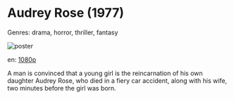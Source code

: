 # Audrey Rose (1977)

Genres: drama, horror, thriller, fantasy

![poster](http://image.tmdb.org/t/p/w500/aSleSJrBJ6hKA8HfVuF9mehuyTR.jpg)

en:
  [1080p](magnet:?xt=urn:btih:002897b4bdb06f5954023d3e1c8cba304f69e614&dn=Audrey+Rose+%281977%29+1080p+BrRip+x264+-+YIFY&tr=udp%3A%2F%2Ftracker.openbittorrent.com%3A80%2Fannounce&tr=udp%3A%2F%2Fglotorrents.pw%3A6969%2Fannounce&tr=udp%3A%2F%2Ftracker.openbittorrent.com%3A80%2Fannounce&tr=udp%3A%2F%2Ftracker.opentrackr.org%3A1337%2Fannounce&tr=udp%3A%2F%2Fzer0day.to%3A1337%2Fannounce&tr=udp%3A%2F%2Ftracker.coppersurfer.tk%3A6969%2Fannounce)
  


A man is convinced that a young girl is the reincarnation of his own daughter Audrey Rose, who died in a fiery car accident, along with his wife, two minutes before the girl was born.